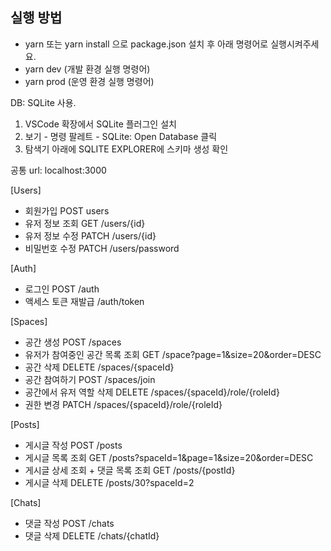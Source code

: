 ## 실행 방법

- yarn 또는 yarn install 으로 package.json 설치 후 아래 명령어로 실행시켜주세요.
- yarn dev (개발 환경 실행 명령어)
- yarn prod (운영 환경 실행 명령어)

DB: SQLite 사용.
1. VSCode 확장에서 SQLite 플러그인 설치
2. 보기 - 명령 팔레트 - SQLite: Open Database 클릭
3. 탐색기 아래에 SQLITE EXPLORER에 스키마 생성 확인


공통 url: localhost:3000

[Users]
- 회원가입       POST users
- 유저 정보 조회 GET /users/{id}
- 유저 정보 수정 PATCH /users/{id}
- 비밀번호 수정  PATCH /users/password

[Auth]
- 로그인 POST /auth
- 액세스 토큰 재발급 /auth/token

[Spaces]
- 공간 생성 POST /spaces
- 유저가 참여중인 공간 목록 조회 GET /space?page=1&size=20&order=DESC
- 공간 삭제 DELETE /spaces/{spaceId}
- 공간 참여하기 POST /spaces/join
- 공간에서 유저 역할 삭제 DELETE /spaces/{spaceId}/role/{roleId}
- 권한 변경 PATCH /spaces/{spaceId}/role/{roleId}


[Posts]
- 게시글 작성 POST /posts
- 게시글 목록 조회 GET /posts?spaceId=1&page=1&size=20&order=DESC
- 게시글 상세 조회 + 댓글 목록 조회 GET /posts/{postId}
- 게시글 삭제 DELETE /posts/30?spaceId=2

[Chats]
- 댓글 작성 POST /chats
- 댓글 삭제 DELETE /chats/{chatId}





